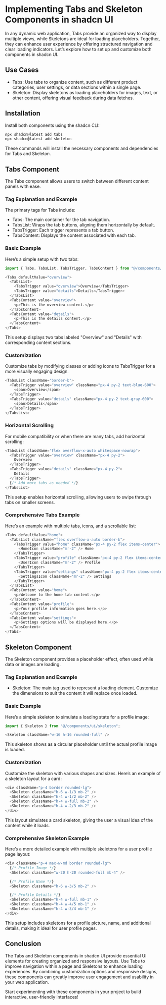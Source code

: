 # Implementing Tabs and Skeleton Components in shadcn UI

In any dynamic web application, Tabs provide an organized way to display multiple views, while Skeletons are ideal for loading placeholders. Together, they can enhance user experience by offering structured navigation and clear loading indicators. Let’s explore how to set up and customize both components in shadcn UI.

## Use Cases

- Tabs: Use tabs to organize content, such as different product categories, user settings, or data sections within a single page.
- Skeleton: Display skeletons as loading placeholders for images, text, or other content, offering visual feedback during data fetches.

## Installation

Install both components using the shadcn CLI:

```bash
npx shadcn@latest add tabs
npx shadcn@latest add skeleton
```

These commands will install the necessary components and dependencies for Tabs and Skeleton.

## Tabs Component

The Tabs component allows users to switch between different content panels with ease.

### Tag Explanation and Example

The primary tags for Tabs include:

- Tabs: The main container for the tab navigation.
- TabsList: Wraps the tab buttons, aligning them horizontally by default.
- TabsTrigger: Each trigger represents a tab button.
- TabsContent: Displays the content associated with each tab.

### Basic Example

Here’s a simple setup with two tabs:

```typescript
import { Tabs, TabsList, TabsTrigger, TabsContent } from "@/components/ui/tabs";

<Tabs defaultValue="overview">
  <TabsList>
    <TabsTrigger value="overview">Overview</TabsTrigger>
    <TabsTrigger value="details">Details</TabsTrigger>
  </TabsList>
  <TabsContent value="overview">
    <p>This is the overview content.</p>
  </TabsContent>
  <TabsContent value="details">
    <p>This is the details content.</p>
  </TabsContent>
</Tabs>
```

This setup displays two tabs labeled "Overview" and "Details" with corresponding content sections.

### Customization

Customize tabs by modifying classes or adding icons to TabsTrigger for a more visually engaging design.

```typescript
<TabsList className="border-b">
  <TabsTrigger value="overview" className="px-4 py-2 text-blue-600">
    <span>Overview</span>
  </TabsTrigger>
  <TabsTrigger value="details" className="px-4 py-2 text-gray-600">
    <span>Details</span>
  </TabsTrigger>
</TabsList>
```

### Horizontal Scrolling

For mobile compatibility or when there are many tabs, add horizontal scrolling:

```typescript
<TabsList className="flex overflow-x-auto whitespace-nowrap">
  <TabsTrigger value="overview" className="px-4 py-2">
    Overview
  </TabsTrigger>
  <TabsTrigger value="details" className="px-4 py-2">
    Details
  </TabsTrigger>
  {/* Add more tabs as needed */}
</TabsList>
```

This setup enables horizontal scrolling, allowing users to swipe through tabs on smaller screens.

### Comprehensive Tabs Example

Here’s an example with multiple tabs, icons, and a scrollable list:

```typescript
<Tabs defaultValue="home">
  <TabsList className="flex overflow-x-auto border-b">
    <TabsTrigger value="home" className="px-4 py-2 flex items-center">
      <HomeIcon className="mr-2" /> Home
    </TabsTrigger>
    <TabsTrigger value="profile" className="px-4 py-2 flex items-center">
      <UserIcon className="mr-2" /> Profile
    </TabsTrigger>
    <TabsTrigger value="settings" className="px-4 py-2 flex items-center">
      <SettingsIcon className="mr-2" /> Settings
    </TabsTrigger>
  </TabsList>
  <TabsContent value="home">
    <p>Welcome to the home tab content.</p>
  </TabsContent>
  <TabsContent value="profile">
    <p>Your profile information goes here.</p>
  </TabsContent>
  <TabsContent value="settings">
    <p>Settings options will be displayed here.</p>
  </TabsContent>
</Tabs>
```

## Skeleton Component

The Skeleton component provides a placeholder effect, often used while data or images are loading.

### Tag Explanation and Example

- Skeleton: The main tag used to represent a loading element. Customize the dimensions to suit the content it will replace once loaded.

### Basic Example

Here’s a simple skeleton to simulate a loading state for a profile image:

```typescript
import { Skeleton } from "@/components/ui/skeleton";

<Skeleton className="w-16 h-16 rounded-full" />
```
This skeleton shows as a circular placeholder until the actual profile image is loaded.

### Customization

Customize the skeleton with various shapes and sizes. Here’s an example of a skeleton layout for a card:

```typescript
<div className="p-4 border rounded-lg">
  <Skeleton className="h-6 w-1/3 mb-2" />
  <Skeleton className="h-4 w-1/2 mb-2" />
  <Skeleton className="h-4 w-full mb-2" />
  <Skeleton className="h-4 w-2/3 mb-2" />
</div>
```

This layout simulates a card skeleton, giving the user a visual idea of the content while it loads.

### Comprehensive Skeleton Example

Here’s a more detailed example with multiple skeletons for a user profile page layout:

```typescript
<div className="p-4 max-w-md border rounded-lg">
  {/* Profile Image */}
  <Skeleton className="w-20 h-20 rounded-full mb-4" />

  {/* Profile Name */}
  <Skeleton className="h-6 w-3/5 mb-2" />

  {/* Profile Details */}
  <Skeleton className="h-4 w-full mb-1" />
  <Skeleton className="h-4 w-4/5 mb-1" />
  <Skeleton className="h-4 w-3/4 mb-1" />
</div>
```

This setup includes skeletons for a profile picture, name, and additional details, making it ideal for user profile pages.

## Conclusion

The Tabs and Skeleton components in shadcn UI provide essential UI elements for creating organized and responsive layouts. Use Tabs to improve navigation within a page and Skeletons to enhance loading experiences. By combining customization options and responsive designs, these components can greatly improve user engagement and usability in your web application.

Start experimenting with these components in your project to build interactive, user-friendly interfaces!




